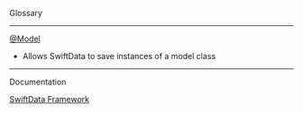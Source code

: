 Glossary 

- - - -

[@Model](https://developer.apple.com/documentation/swiftdata/preserving-your-apps-model-data-across-launches)
* Allows SwiftData to save instances of a model class

- - - -
Documentation

[SwiftData Framework](https://developer.apple.com/documentation/swiftdata)
